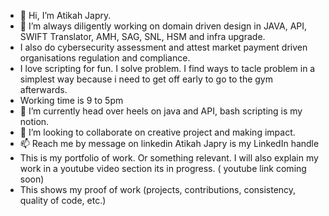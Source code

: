 - 👋 Hi, I’m Atikah Japry.
- 👀 I’m always diligently working on domain driven design in JAVA, API, SWIFT Translator, AMH, SAG, SNL, HSM and infra upgrade.
- I also do cybersecurity assessment and attest market payment driven organisations regulation and compliance.
- I love scripting for fun. I solve problem. I find ways to tacle problem in a simplest way because i need to get off early to go to the gym afterwards.
- Working time is 9 to 5pm
- 🌱 I’m currently head over heels on java and API, bash scripting is my notion. 
- 💞️ I’m looking to collaborate on creative project and making impact.
- 📫 Reach me by message on linkedin Atikah Japry is my LinkedIn handle
- This is my portfolio of work. Or something relevant. I will also explain my work in a youtube video section its in progress. ( youtube link coming soon) 
- This shows my proof of work (projects, contributions, consistency, quality of code, etc.)

<!---
atikahjapry/atikahjapry is a ✨ special ✨ repository because its `README.md` (this file) appears on your GitHub profile.
You can click the Preview link to take a look at your changes.
--->
